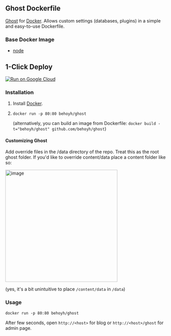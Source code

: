 ## Ghost Dockerfile


[Ghost](https://www.ghost.org/) for [Docker](https://www.docker.com/). Allows custom settings (databases, plugins) in a simple and easy-to-use Dockerfile.


### Base Docker Image

* [node](https://hub.docker.com/_/node)

## 1-Click Deploy

[![Run on Google Cloud](https://storage.googleapis.com/cloudrun/button.svg)](https://console.cloud.google.com/cloudshell/editor?shellonly=true&cloudshell_image=gcr.io/cloudrun/button&cloudshell_git_repo=https://github.com/behoyh/ghost.git)

### Installation

1. Install [Docker](https://www.docker.com/).

2. `docker run -p 80:80 behoyh/ghost`

   (alternatively, you can build an image from Dockerfile: `docker build -t="behoyh/ghost" github.com/behoyh/ghost`)

#### Customizing Ghost
   
   Add override files in the /data directory of the repo. Treat this as the root ghost folder. If you'd like to override content/data place a content folder like so:
   
   <img width="350" alt="image" src="https://user-images.githubusercontent.com/2565745/167858937-b102cbc4-9e67-4217-8edc-16980bb9a025.png">
   
(yes, it's a bit unintuitive to place `/content/data` in `/data`)

### Usage

    docker run -p 80:80 behoyh/ghost

After few seconds, open `http://<host>` for blog or `http://<host>/ghost` for admin page.
